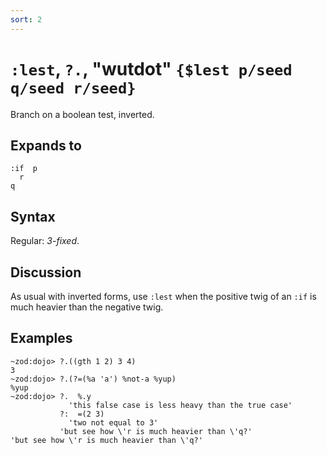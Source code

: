 ```yaml
---
sort: 2
---
```


# `:lest`, `?.`, "wutdot" `{$lest p/seed q/seed r/seed}`

Branch on a boolean test, inverted.

## Expands to

```
:if  p
  r
q
```

## Syntax

Regular: *3-fixed*.

## Discussion

As usual with inverted forms, use `:lest` when the positive
twig of an `:if` is much heavier than the negative twig.

## Examples

```
~zod:dojo> ?.((gth 1 2) 3 4)
3
~zod:dojo> ?.(?=(%a 'a') %not-a %yup)
%yup
~zod:dojo> ?.  %.y
             'this false case is less heavy than the true case'
           ?:  =(2 3)
             'two not equal to 3'
           'but see how \'r is much heavier than \'q?'
'but see how \'r is much heavier than \'q?'
```

